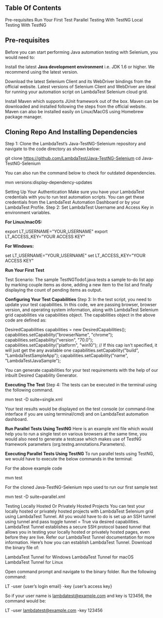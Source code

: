 ## Table Of Contents

Pre-requisites
Run Your First Test
Parallel Testing With TestNG
Local Testing With TestNG


## Pre-requisites
Before you can start performing Java automation testing with Selenium, you would need to:


Install the latest **Java development environment** i.e. JDK 1.6 or higher. We recommend using the latest version.


Download the latest Selenium Client and its WebDriver bindings from the official website. Latest versions of Selenium Client and WebDriver are ideal for running your automation script on LambdaTest Selenium cloud grid.


Install Maven which supports JUnit framework out of the box. Maven can be downloaded and installed following the steps from the official website. Maven can also be installed easily on Linux/MacOS using Homebrew package manager.



## Cloning Repo And Installing Dependencies
Step 1: Clone the LambdaTest’s Java-TestNG-Selenium repository and navigate to the code directory as shown below:

git clone https://github.com/LambdaTest/Java-TestNG-Selenium
cd Java-TestNG-Selenium


You can also run the command below to check for outdated dependencies.

mvn versions:display-dependency-updates



Setting Up Your Authentication
Make sure you have your LambdaTest credentials with you to run test automation scripts. You can get these credentials from the LambdaTest Automation Dashboard or by your LambdaTest Profile.
Step 2: Set LambdaTest Username and Access Key in environment variables.


**For Linux/macOS:**

export LT_USERNAME="YOUR_USERNAME" 
export LT_ACCESS_KEY="YOUR ACCESS KEY"



**For Windows:**


set LT_USERNAME="YOUR_USERNAME" 
set LT_ACCESS_KEY="YOUR ACCESS KEY"





**Run Your First Test**

Test Scenario: The sample TestNGTodo1.java tests a sample to-do list app by marking couple items as done, adding a new item to the list and finally displaying the count of pending items as output.


**Configuring Your Test Capabilities**
Step 3: In the test script, you need to update your test capabilities. In this code, we are passing browser, browser version, and operating system information, along with LambdaTest Selenium grid capabilities via capabilities object. The capabilities object in the above code are defined as:

DesiredCapabilities capabilities = new DesiredCapabilities();
        capabilities.setCapability("browserName", "chrome");
        capabilities.setCapability("version", "70.0");
        capabilities.setCapability("platform", "win10"); // If this cap isn't specified, it will just get the any available one
        capabilities.setCapability("build", "LambdaTestSampleApp");
        capabilities.setCapability("name", "LambdaTestJavaSample");


You can generate capabilities for your test requirements with the help of our inbuilt Desired Capability Generator.

**Executing The Test**
Step 4: The tests can be executed in the terminal using the following command.

mvn test -D suite=single.xml


Your test results would be displayed on the test console (or command-line interface if you are using terminal/cmd) and on LambdaTest automation dashboard.

**Run Parallel Tests Using TestNG**
Here is an example xml file which would help you to run a single test on various browsers at the same time, you would also need to generate a testcase which makes use of TestNG framework parameters (org.testng.annotations.Parameters).

<?xml version="1.0" encoding="UTF-8"?>
<!DOCTYPE suite SYSTEM "http://testng.org/testng-1.0.dtd">
<suite thread-count="3" name="LambaTestSuite" parallel="tests">

  <test name="WIN8TEST">
  <parameter name="browser" value="firefox"/>
  <parameter name="version" value="62.0"/>
  <parameter name="platform" value="WIN8"/>
    <classes>
      <class name="LambdaTest.TestNGToDo"/>
    </classes>
  </test> <!-- Test -->

  <test name="WIN10TEST">
  <parameter name="browser" value="chrome"/>
  <parameter name="version" value="79.0"/>
  <parameter name="platform" value="WIN10"/>
    <classes>
      <class name="LambdaTest.TestNGToDo"/>
    </classes>
  </test> <!-- Test -->
  <test name="MACTEST">
  <parameter name="browser" value="safari"/>
  <parameter name="version" value="11.0"/>
  <parameter name="platform" value="macos 10.13"/>
    <classes>
      <class name="LambdaTest.TestNGToDo"/>
    </classes>
  </test> <!-- Test -->

</suite>



**Executing Parallel Tests Using TestNG**
To run parallel tests using TestNG, we would have to execute the below commands in the terminal:

For the above example code

mvn test



For the cloned Java-TestNG-Selenium repo used to run our first sample test

mvn test -D suite=parallel.xml





Testing Locally Hosted Or Privately Hosted Projects
You can test your locally hosted or privately hosted projects with LambdaTest Selenium grid using LambdaTest Tunnel. All you would have to do is set up an SSH tunnel using tunnel and pass toggle tunnel = True via desired capabilities. LambdaTest Tunnel establishes a secure SSH protocol based tunnel that allows you in testing your locally hosted or privately hosted pages, even before they are live.
Refer our LambdaTest Tunnel documentation for more information.
Here’s how you can establish LambdaTest Tunnel.
Download the binary file of:

LambdaTest Tunnel for Windows
LambdaTest Tunnel for macOS
LambdaTest Tunnel for Linux

Open command prompt and navigate to the binary folder.
Run the following command:

LT -user {user’s login email} -key {user’s access key}


So if your user name is lambdatest@example.com and key is 123456, the command would be:

LT -user lambdatest@example.com -key 123456


